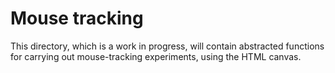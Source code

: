 Mouse tracking
===========

This directory, which is a work in progress, will contain abstracted functions for carrying out mouse-tracking experiments, using the HTML canvas.